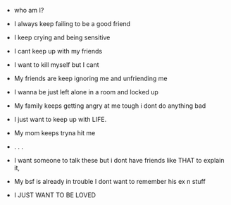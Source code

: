 - who am I?

- I always keep failing to be a good friend

- I keep crying and being sensitive

- I cant keep up with my friends

- I want to kill myself but I cant

- My friends are keep ignoring me and unfriending me

- I wanna be just left alone in a room and locked up

- My family keeps getting angry at me tough i dont do anything bad

- I just want to keep up with LIFE.

- My mom keeps tryna hit me

- . . .

- I want someone to talk these but i dont have friends like THAT to explain it,

- My bsf is already in trouble I dont want to remember his ex n stuff

- I JUST WANT TO BE LOVED  
